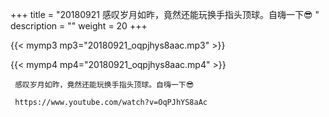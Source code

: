 +++
title = "20180921  感叹岁月如昨，竟然还能玩换手指头顶球。自嗨一下😎 "
description = ""
weight = 20
+++

{{< mymp3 mp3="20180921_oqpjhys8aac.mp3" >}}

{{< mymp4 mp4="20180921_oqpjhys8aac.mp4" >}}

     感叹岁月如昨，竟然还能玩换手指头顶球。自嗨一下😎 
     
     https://www.youtube.com/watch?v=OqPJhYS8aAc 
